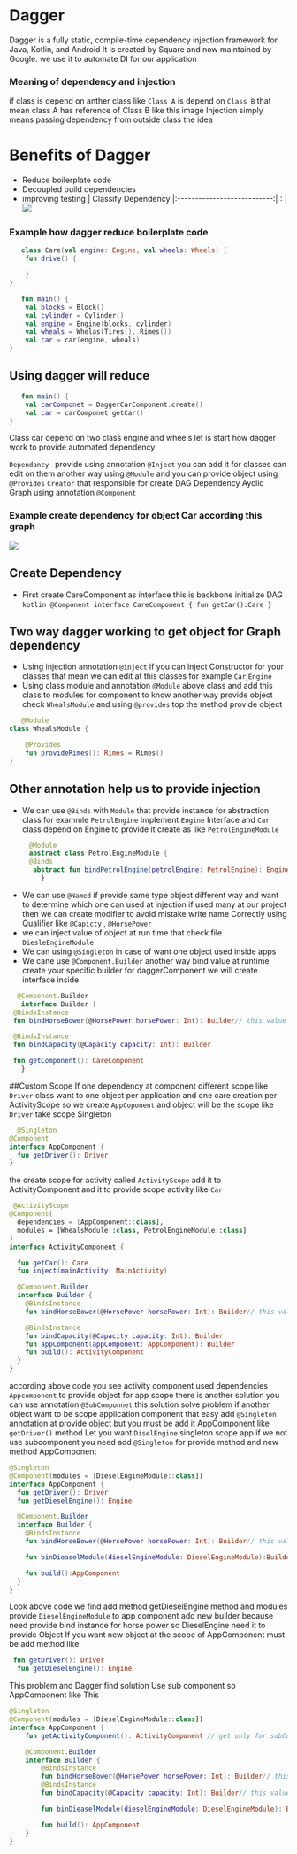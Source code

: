 # Dagger

Dagger is a fully static, compile-time dependency injection framework for Java, Kotlin, and Android
It is created by Square and now maintained by Google. we use it to automate DI for our application

### Meaning of dependency and injection

if class is depend on anther class like `Class A`  is depend on `Class B` that mean class A has
reference of Class B like this image Injection simply means passing dependency from outside class
the idea

# Benefits of Dagger

- Reduce boilerplate code
- Decoupled build dependencies
- improving testing | Classify Dependency |:---------------------------:| :
  | ![](images/ic_dependancy.png)

### Example how dagger reduce boilerplate code

```kotlin
   class Care(val engine: Engine, val wheels: Wheels) {
    fun drive() {

    }
}
```

```kotlin
   fun main() {
    val blocks = Block()
    val cylinder = Cylinder()
    val engine = Engine(blocks, cylinder)
    val wheals = Whelas(Tires(), Rimes())
    val car = car(engine, wheals)
}
```

## Using dagger will reduce

```kotlin
   fun main() {
    val carComponet = DaggerCarComponent.create()
    val car = carComponet.getCar()
}
```

Class car depend on two class engine and wheels let is start how dagger work to provide automated
dependency

`Dependancy ` provide using annotation `@Inject` you can add it for classes can edit on them another
way using `@Module` and you can provide object using `@Provides`
` Creator ` that responsible for create DAG Dependency Ayclic Graph using annotation `@Component`

### Example create dependency for object Car according this graph

![](images/dag.png)

## Create Dependency

- First create CareComponent as interface this is backbone initialize DAG
  ```kotlin @Component interface CareComponent { fun getCar():Care }```

## Two way dagger working to get object for Graph dependency

- Using injection annotation  `@inject` if you can inject Constructor for your classes that mean we
  can edit at this classes for example `Car`,`Engine`
- Using class module and annotation `@Module` above class and add this class to modules for
  component to know another way provide object check `WhealsModule`
  and using `@provides` top the method provide object

```kotlin
   @Module
class WhealsModule {

    @Provides
    fun provideRimes(): Rimes = Rimes()
}
```

## Other annotation help us to provide injection 

- We can use `@Binds` with `Module` that provide instance for abstraction class for exammle `PetrolEngine` Implement `Engine` Interface
  and `Car` class depend on Engine to provide it create as like `PetrolEngineModule`
```kotlin
     @Module
     abstract class PetrolEngineModule {
     @Binds
      abstract fun bindPetrolEngine(petrolEngine: PetrolEngine): Engine
        }
  ```
- We can use `@Named` if provide same type object different way and want to determine which one can used at injection if used many at our project 
  then we can create modifier to avoid mistake write name Correctly using Qualifier like `@Capicty` , `@HorsePower`  
- we can inject value of object at run time that check file `DiesleEngineModule`
- We can using `@Singleton` in case of want one object used inside apps 
- We cane use `@Component.Builder` another way bind value at runtime create your specific builder for daggerComponent we will create interface inside
 ```kotlin
   @Component.Builder
    interface Builder {
  @BindsInstance
  fun bindHorseBower(@HorsePower horsePower: Int): Builder// this value bind any int if object need inject ant value

  @BindsInstance
  fun bindCapacity(@Capacity capacity: Int): Builder

  fun getComponent(): CareComponent
    }
```
##Custom Scope 
If one dependency at component different scope like `Driver` class want to one object per application and one care creation per ActivityScope
so we create `AppCoponent` and object will be the scope like `Driver` take scope Singleton 
```kotlin
  @Singleton
@Component
interface AppComponent {
  fun getDriver(): Driver
}
```
the create scope for activity called `ActivityScope` add it to ActivityComponent and it to provide scope activity like `Car`
```kotlin
 @ActivityScope
@Component(
  dependencies = [AppComponent::class],
  modules = [WhealsModule::class, PetrolEngineModule::class]
)
interface ActivityComponent {

  fun getCar(): Care
  fun inject(mainActivity: MainActivity)

  @Component.Builder
  interface Builder {
    @BindsInstance
    fun bindHorseBower(@HorsePower horsePower: Int): Builder// this value bind any int if object need inject ant value

    @BindsInstance
    fun bindCapacity(@Capacity capacity: Int): Builder
    fun appComponent(appComponent: AppComponent): Builder
    fun build(): ActivityComponent
  }
}
```
according above code you see activity component used dependencies `Appcomponent` to provide object for app scope 
there is another solution you can use annotation `@SubComponnet` this solution solve problem if another object want to be scope application 
component that easy add `@Singleton` annotation at provide object but you must be add it AppComponent like `getDriver()` method
Let you want `DiselEngine` singleton scope app if we not use subcomponent you need add `@Singleton` for provide method
and new method AppComponent 
```kotlin
@Singleton
@Component(modules = [DieselEngineModule::class])
interface AppComponent {
  fun getDriver(): Driver
  fun getDieselEngine(): Engine

  @Component.Builder
  interface Builder {
    @BindsInstance
    fun bindHorseBower(@HorsePower horsePower: Int): Builder// this value bind any int if object need inject ant value

    fun binDieaselModule(dieselEngineModule: DieselEngineModule):Builder

    fun build():AppComponent
  }
}
```
Look above code we find add method getDieselEngine method and modules provide `DieselEngineModule` to app component add new builder 
because need provide bind instance for horse power so DieselEngine need it to provide Object 
If you want new object at the scope of AppComponent must be add method like 
```kotlin
 fun getDriver(): Driver
  fun getDieselEngine(): Engine
```
This problem and Dagger find solution Use sub component so AppComponent like This
```kotlin
@Singleton
@Component(modules = [DieselEngineModule::class])
interface AppComponent {
    fun getActivityComponent(): ActivityComponent // get only for subComponent that depend on AppComponent 

    @Component.Builder
    interface Builder {
        @BindsInstance
        fun bindHorseBower(@HorsePower horsePower: Int): Builder// this value bind any int if object need inject ant value
        @BindsInstance
        fun bindCapacity(@Capacity capacity: Int): Builder// this value bind any int if object need inject ant value

        fun binDieaselModule(dieselEngineModule: DieselEngineModule): Builder

        fun build(): AppComponent
    }
}
```
